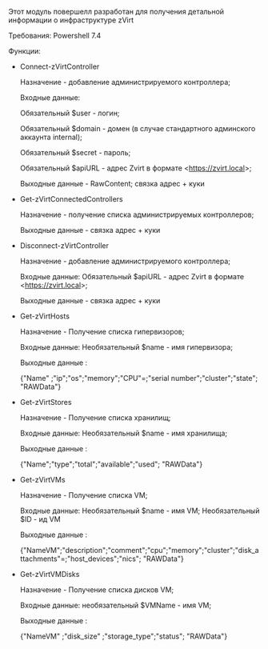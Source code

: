 Этот модуль повершелл разработан для получения детальной информации о инфраструктуре zVirt

Требования: Powershell 7.4

Функции:

- Connect-zVirtController
  
  Назначение - добавление администрируемого контроллера;
  
  Входные данные:
  
  Обязательный $user - логин;
  
  Обязательный $domain - домен (в случае стандартного админского аккаунта internal);
  
  Обязательный $secret - пароль;
  
  Обязательный $apiURL - адрес Zvirt в формате <<https://zvirt.local>>;
  
  Выходные данные - RawContent; связка адрес + куки


- Get-zVirtConnectedControllers
  
  Назначение - получение списка администрируемых контроллеров;
  
  Выходные данные - связка адрес + куки
  

- Disconnect-zVirtController
  
  Назначение - добавление администрируемого контроллера;
  
  Входные данные: Обязательный $apiURL - адрес Zvirt в формате <<https://zvirt.local>>;
  
  Выходные данные - связка адрес + куки
  


- Get-zVirtHosts
  
  Назначение - Получение списка гипервизоров;
  
  Входные данные: Необязательный $name - имя гипервизора;
  
  Выходные данные :
  
  {"Name" ;"ip";"os";"memory";"CPU"=;"serial number";"cluster";"state"; "RAWData"}


- Get-zVirtStores
  
  Назначение - Получение списка хранилищ;
  
  Входные данные: Необязательный $name - имя хранилища;
  
  Выходные данные :
  
  {"Name";"type";"total";"available";"used"; "RAWData"}
  

- Get-zVirtVMs
  
  Назначение - Получение списка VM;
  
  Входные данные: Необязательный $name - имя VM; Необязательный $ID - ид VM
  
  Выходные данные :
  
  {"NameVM";"description";"comment";"cpu";"memory";"cluster";"disk_attachments"=;"host_devices";"nics"; "RAWData"}
  

- Get-zVirtVMDisks
  
  Назначение - Получение списка дисков VM;
  
  Входные данные: необязательный $VMName - имя VM;
  
  Выходные данные :
  
  {"NameVM" ;"disk_size" ;"storage_type";"status"; "RAWData"}
